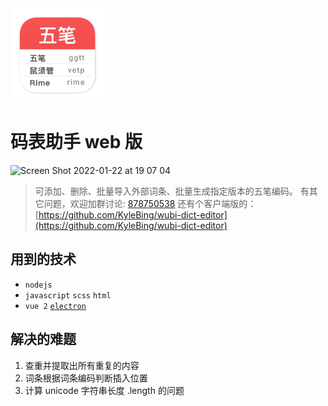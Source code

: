 <img src="public/appicon-apple.png" width="150" />

# 码表助手 web 版 

<img width="1624" alt="Screen Shot 2022-01-22 at 19 07 04" src="https://user-images.githubusercontent.com/12215982/150636044-0c50a9c0-4b9e-4b15-b3da-e0c71566f8b1.png">

> 可添加、删除、批量导入外部词条、批量生成指定版本的五笔编码。
> 有其它问题，欢迎加群讨论: [878750538](https://jq.qq.com/?_wv=1027&k=st8cY2sI)
> 还有个客户端版的： [https://github.com/KyleBing/wubi-dict-editor](https://github.com/KyleBing/wubi-dict-editor)



## 用到的技术
- `nodejs`
- `javascript` `scss` `html`
- `vue 2` [`electron`](https://github.com/electron/electron)


## 解决的难题
1. 查重并提取出所有重复的内容
2. 词条根据词条编码判断插入位置
3. 计算 unicode 字符串长度 .length 的问题

